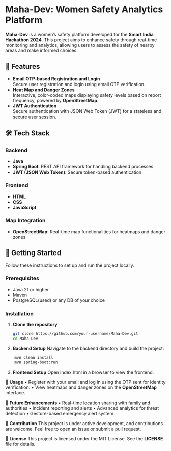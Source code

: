 # Maha-Dev: Women Safety Analytics Platform

**Maha-Dev** is a women’s safety platform developed for the **Smart India Hackathon 2024**. This project aims to enhance safety through real-time monitoring and analytics, allowing users to assess the safety of nearby areas and make informed choices.

## 🌟 Features

- **Email OTP-based Registration and Login**  
  Secure user registration and login using email OTP verification.
- **Heat Map and Danger Zones**  
  Interactive, color-coded maps displaying safety levels based on report frequency, powered by **OpenStreetMap**.
- **JWT Authentication**  
  Secure authentication with JSON Web Token (JWT) for a stateless and secure user session.

## 🛠️ Tech Stack

### Backend
- **Java**
- **Spring Boot**: REST API framework for handling backend processes
- **JWT (JSON Web Token)**: Secure token-based authentication

### Frontend
- **HTML**
- **CSS**
- **JavaScript**

### Map Integration
- **OpenStreetMap**: Real-time map functionalities for heatmaps and danger zones

## 🚀 Getting Started

Follow these instructions to set up and run the project locally.

### Prerequisites
- Java 21 or higher
- Maven
- PostgreSQL(used) or any DB of your choice

### Installation

1. **Clone the repository**
   ```bash
   git clone https://github.com/your-username/Maha-Dev.git
   cd Maha-Dev
2. **Backend Setup**
Navigate to the backend directory and build the project:
```bash
    mvn clean install
    mvn spring-boot:run
```
3. **Frontend Setup**
Open index.html in a browser to view the frontend.

🎯 **Usage**
•	Register with your email and log in using the OTP sent for identity verification.
•	View heatmaps and danger zones on the **OpenStreetMap** interface.

🔄 **Future Enhancements**
•	Real-time location sharing with family and authorities
•	Incident reporting and alerts
•	Advanced analytics for threat detection
•	Gesture-based emergency alert system

🤝 **Contribution**
This project is under active development, and contributions are welcome. Feel free to open an issue or submit a pull request.

📜 **License**
This project is licensed under the MIT License. See the **LICENSE** file for details.
